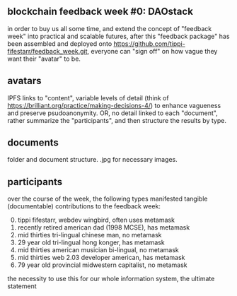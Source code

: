 ## blockchain feedback week #0: DAOstack
in order to buy us all some time, and extend the concept of "feedback week" into
practical and scalable futures, after this "feedback package" has been assembled
and deployed onto https://github.com/tippi-fifestarr/feedback_week.git, everyone
can "sign off" on how vague they want their "avatar" to be.  

## avatars
IPFS links to "content", variable levels of detail (think of https://brilliant.org/practice/making-decisions-4/) 
to enhance vagueness and preserve psudoanonymity.
OR, no detail linked to each "document", rather summarize the "participants", and
then structure the results by type.

## documents
folder and document structure.
.jpg for necessary images.

## participants
over the course of the week, the following types manifested tangible (documentable)
contributions to the feedback week:

0. tippi fifestarr, webdev wingbird, often uses metamask
1. recently retired american dad (1998 MCSE), has metamask
2. mid thirties tri-lingual chinese man, no metamask
3. 29 year old tri-lingual hong konger, has metamask
4. mid thirties american musician bi-lingual, no metamask
5. mid thirties web 2.03 developer american, has metamask 
6. 79 year old provincial midwestern capitalist, no metamask 

the necessity to use this for our whole information system, the ultimate statement 
